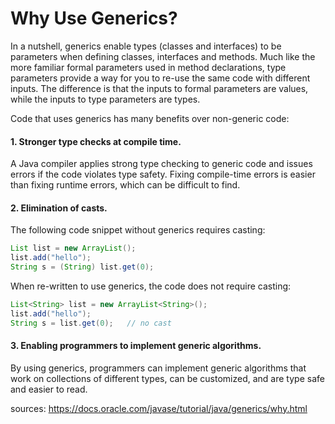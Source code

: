 # Why Use Generics?
In a nutshell, generics enable types (classes and interfaces) to be parameters when defining classes, interfaces and methods. Much like the more familiar formal parameters used in method declarations, type parameters provide a way for you to re-use the same code with different inputs. The difference is that the inputs to formal parameters are values, while the inputs to type parameters are types.

Code that uses generics has many benefits over non-generic code:

#### 1. Stronger type checks at compile time.
A Java compiler applies strong type checking to generic code and issues errors if the code violates type safety. Fixing compile-time errors is easier than fixing runtime errors, which can be difficult to find.

#### 2. Elimination of casts.
The following code snippet without generics requires casting:
```java
List list = new ArrayList();
list.add("hello");
String s = (String) list.get(0);
```
When re-written to use generics, the code does not require casting:
```java
List<String> list = new ArrayList<String>();
list.add("hello");
String s = list.get(0);   // no cast
```
  
#### 3. Enabling programmers to implement generic algorithms.
By using generics, programmers can implement generic algorithms that work on collections of different types, can be customized, and are type safe and easier to read.


sources: https://docs.oracle.com/javase/tutorial/java/generics/why.html
